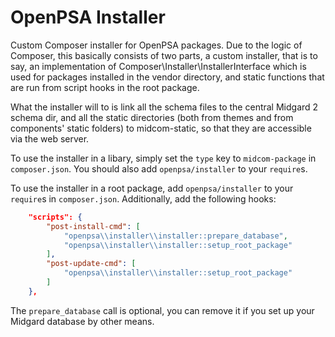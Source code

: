 OpenPSA Installer
=================

Custom Composer installer for OpenPSA packages. Due to the logic of Composer, this basically consists of two parts, 
a custom installer, that is to say, an implementation of Composer\Installer\InstallerInterface which is used for 
packages installed in the vendor directory, and static functions that are run from script hooks in the root package.

What the installer will to is link all the schema files to the central Midgard 2 schema dir, and all the static 
directories (both from themes and from components' static folders) to midcom-static, so that they are accessible via 
the web server.

To use the installer in a libary, simply set the ``type`` key to ``midcom-package`` in ``composer.json``. You should 
also add ``openpsa/installer`` to your ``require``s.

To use the installer in a root package, add ``openpsa/installer`` to your ``require``s in ``composer.json``. 
Additionally, add the following hooks:

```json
    "scripts": {
        "post-install-cmd": [
            "openpsa\\installer\\installer::prepare_database",
            "openpsa\\installer\\installer::setup_root_package"
        ],
        "post-update-cmd": [
            "openpsa\\installer\\installer::setup_root_package"
        ]
    },
```

The ``prepare_database`` call is optional, you can remove it if you set up your Midgard database by other means.
